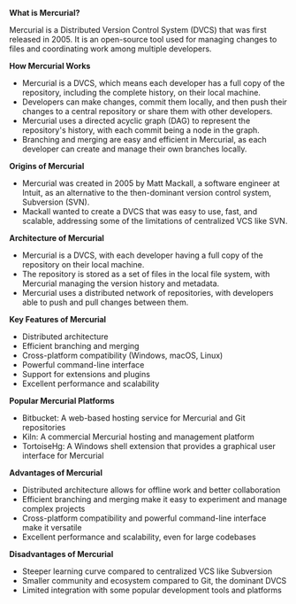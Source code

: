 **What is Mercurial?**

Mercurial is a Distributed Version Control System (DVCS) that was first released in 2005. It is an open-source tool used for managing changes to files and coordinating work among multiple developers.

**How Mercurial Works**

- Mercurial is a DVCS, which means each developer has a full copy of the repository, including the complete history, on their local machine.
- Developers can make changes, commit them locally, and then push their changes to a central repository or share them with other developers.
- Mercurial uses a directed acyclic graph (DAG) to represent the repository's history, with each commit being a node in the graph.
- Branching and merging are easy and efficient in Mercurial, as each developer can create and manage their own branches locally.

**Origins of Mercurial**

- Mercurial was created in 2005 by Matt Mackall, a software engineer at Intuit, as an alternative to the then-dominant version control system, Subversion (SVN).
- Mackall wanted to create a DVCS that was easy to use, fast, and scalable, addressing some of the limitations of centralized VCS like SVN.

**Architecture of Mercurial**

- Mercurial is a DVCS, with each developer having a full copy of the repository on their local machine.
- The repository is stored as a set of files in the local file system, with Mercurial managing the version history and metadata.
- Mercurial uses a distributed network of repositories, with developers able to push and pull changes between them.

**Key Features of Mercurial**

- Distributed architecture
- Efficient branching and merging
- Cross-platform compatibility (Windows, macOS, Linux)
- Powerful command-line interface
- Support for extensions and plugins
- Excellent performance and scalability

**Popular Mercurial Platforms**

- Bitbucket: A web-based hosting service for Mercurial and Git repositories
- Kiln: A commercial Mercurial hosting and management platform
- TortoiseHg: A Windows shell extension that provides a graphical user interface for Mercurial

**Advantages of Mercurial**

- Distributed architecture allows for offline work and better collaboration
- Efficient branching and merging make it easy to experiment and manage complex projects
- Cross-platform compatibility and powerful command-line interface make it versatile
- Excellent performance and scalability, even for large codebases

**Disadvantages of Mercurial**

- Steeper learning curve compared to centralized VCS like Subversion
- Smaller community and ecosystem compared to Git, the dominant DVCS
- Limited integration with some popular development tools and platforms

